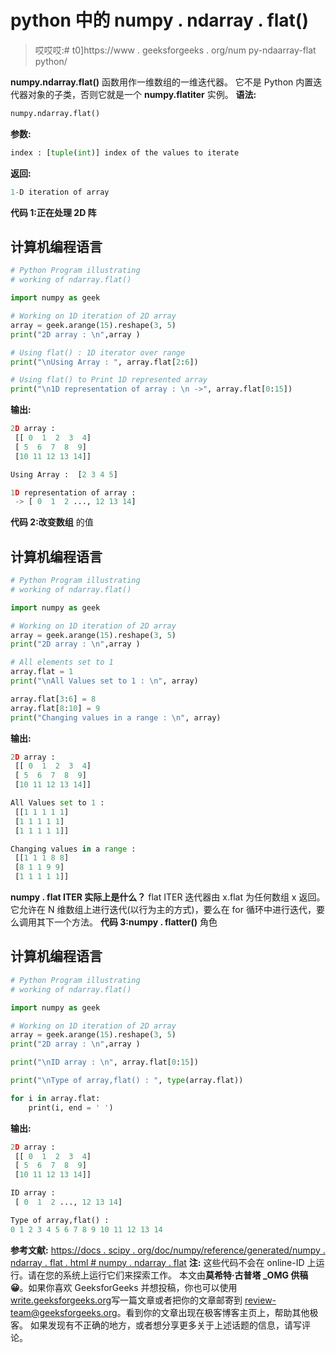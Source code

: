 # python 中的 numpy . ndarray . flat()

> 哎哎哎:# t0]https://www . geeksforgeeks . org/num py-ndaarray-flat python/

**numpy.ndarray.flat()** 函数用作一维数组的一维迭代器。
它不是 Python 内置迭代器对象的子类，否则它就是一个 **numpy.flatiter** 实例。
**语法:**

```py
numpy.ndarray.flat()
```

**参数:**

```py
index : [tuple(int)] index of the values to iterate
```

**返回:**

```py
1-D iteration of array
```

**代码 1:正在处理 2D 阵**

## 计算机编程语言

```py
# Python Program illustrating
# working of ndarray.flat()

import numpy as geek

# Working on 1D iteration of 2D array
array = geek.arange(15).reshape(3, 5)
print("2D array : \n",array )

# Using flat() : 1D iterator over range
print("\nUsing Array : ", array.flat[2:6])

# Using flat() to Print 1D represented array
print("\n1D representation of array : \n ->", array.flat[0:15])
```

**输出:**

```py
2D array : 
 [[ 0  1  2  3  4]
 [ 5  6  7  8  9]
 [10 11 12 13 14]]

Using Array :  [2 3 4 5]

1D representation of array : 
 -> [ 0  1  2 ..., 12 13 14]
```

**代码 2:改变数组**
的值

## 计算机编程语言

```py
# Python Program illustrating
# working of ndarray.flat()

import numpy as geek

# Working on 1D iteration of 2D array
array = geek.arange(15).reshape(3, 5)
print("2D array : \n",array )

# All elements set to 1
array.flat = 1
print("\nAll Values set to 1 : \n", array)

array.flat[3:6] = 8
array.flat[8:10] = 9
print("Changing values in a range : \n", array)   
```

**输出:**

```py
2D array : 
 [[ 0  1  2  3  4]
 [ 5  6  7  8  9]
 [10 11 12 13 14]]

All Values set to 1 : 
 [[1 1 1 1 1]
 [1 1 1 1 1]
 [1 1 1 1 1]]

Changing values in a range : 
 [[1 1 1 8 8]
 [8 1 1 9 9]
 [1 1 1 1 1]]
```

**numpy . flat ITER 实际上是什么？**
flat ITER 迭代器由 x.flat 为任何数组 x 返回。它允许在 N 维数组上进行迭代(以行为主的方式)，要么在 for 循环中进行迭代，要么调用其下一个方法。
**代码 3:numpy . flatter()**
角色

## 计算机编程语言

```py
# Python Program illustrating
# working of ndarray.flat()

import numpy as geek

# Working on 1D iteration of 2D array
array = geek.arange(15).reshape(3, 5)
print("2D array : \n",array )

print("\nID array : \n", array.flat[0:15])        

print("\nType of array,flat() : ", type(array.flat))

for i in array.flat:
    print(i, end = ' ')
```

**输出:**

```py
2D array : 
 [[ 0  1  2  3  4]
 [ 5  6  7  8  9]
 [10 11 12 13 14]]

ID array : 
 [ 0  1  2 ..., 12 13 14]

Type of array,flat() :  
0 1 2 3 4 5 6 7 8 9 10 11 12 13 14 
```

**参考文献:**
[https://docs . scipy . org/doc/numpy/reference/generated/numpy . ndarray . flat . html # numpy . ndarray . flat](https://docs.scipy.org/doc/numpy/reference/generated/numpy.ndarray.flat.html#numpy.ndarray.flat)
**注:**
这些代码不会在 online-ID 上运行。请在您的系统上运行它们来探索工作。
本文由**莫希特·古普塔 _OMG 供稿😀**。如果你喜欢 GeeksforGeeks 并想投稿，你也可以使用[write.geeksforgeeks.org](https://write.geeksforgeeks.org)写一篇文章或者把你的文章邮寄到 review-team@geeksforgeeks.org。看到你的文章出现在极客博客主页上，帮助其他极客。
如果发现有不正确的地方，或者想分享更多关于上述话题的信息，请写评论。